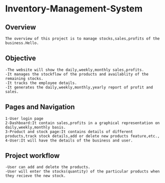 # Inventory-Management-System
## **Overview**
    The overview of this project is to manage stocks,sales,profits of the business.Hello.

## **Objective**
    -The website will show the daily,weekly,monthly sales,profits.
    -It manages the stockflow of the products and availablity of the remaining stocks.
    -It tracks the employee details.
    -It generates the daily,weekly,monthly,yearly report of profit and sales.

## **Pages and Navigation**
    1-User login page
    2-Dashboard:It contain sales,profits in a graphical representation on daily,weekly,monthly basis.
    3-Product and stock page:It contains details of different products,track stock details,add or delete new products feature,etc.,
    4-User:It will have the details of the business and user.

## **Project workflow**
    -User can add and delete the products. 
    -User will enter the stocks(quantity) of the particular products when they recieve the new stock.
